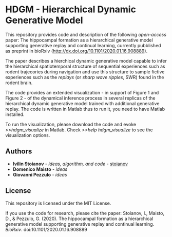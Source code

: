 # HDGM - Hierarchical Dynamic Generative Model

This repository provides code and description of the following *open-access* paper: The hippocampal formation as a hierarchical generative model supporting generative replay and continual learning, currently pubblished as preprint in bioRxiv (http://dx.doi.org/10.1101/2020.01.16.908889). 

The paper describes a hierchical dynamic generative model capable to infer the hierarchical spatiotemporal structure of sequential experiences such as rodent trajecories during navigation and use this structure to sample fictive experiences such as the *replays* (or *sharp wave ripples*, SWR) found in the rodent brain. 

The code provides an extended visualization - in support of Figure 1 and Figure 2 - of the dynamical inference process in several replicas of the hierarchical dynamic generative model trained with additional generative replay. The code is written in Matlab thus to run it, you need to have Matlab installed.

To run the visualization, please download the code and evoke *>>hdgm_visualize* in Matlab. Check *>>help hdgm_visualize* to see the visualization options.

## Authors

* **Ivilin Stoianov** - *ideas, algorithm, and code* - [stoianov](https://github.com/stoianov)
* **Domenico Maisto** - *ideas* 
* **Giovanni Pezzulo** - *ideas*

## License

This repository is licensed under the MIT License.

If you use the code for research, please cite the paper: Stoianov, I., Maisto, D., & Pezzulo, G. (2020). The hippocampal formation as a hierarchical generative model supporting generative replay and continual learning. *BioRxiv*. doi:10.1101/2020.01.16.908889

